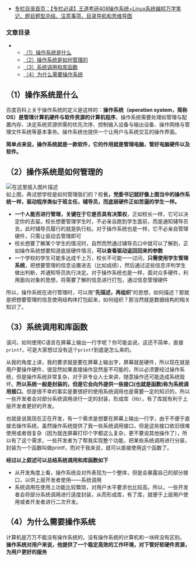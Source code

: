  

- [专栏目录首页：【专栏必读】王道考研408操作系统+Linux系统编程万字笔记、题目题型总结、注意事项、目录导航和思维导图](https://zhangxing-tech.blog.csdn.net/article/details/121004242?spm=1001.2014.3001.5502)

### 文章目录

- - [（1）操作系统是什么](#1_4)
  - [（2）操作系统是如何管理的](#2_9)
  - [（3）系统调用和库函数](#3_19)
  - [（4）为什么需要操作系统](#4_31)

## （1）操作系统是什么

百度百科上关于操作系统的定义是这样的：**操作系统（operation system，简称OS）是管理计算机硬件与软件资源的计算机程序**。操作系统需要处理如管理与配置内存、决定系统资源供需的优先次序、控制输入设备与输出设备、操作网络与管理文件系统等基本事务。操作系统也提供一个让用户与系统交互的操作界面。

**简单点来说，操作系统就是一款软件，它的作用就是管理电脑，管好电脑硬件以及软件。**

## （2）操作系统是如何管理的

![在这里插入图片描述](https://ziquyun.com/main/csdn/img?url=https%3A%2F%2Fimg-blog.csdnimg.cn%2F20210226221435828.png%3Fx-oss-process%3Dimage%2Fwatermark%2Ctype_ZmFuZ3poZW5naGVpdGk%2Cshadow_10%2Ctext_aHR0cHM6Ly9ibG9nLmNzZG4ubmV0L3FxXzM5MTgzMDM0%2Csize_16%2Ccolor_FFFFFF%2Ct_70&rfUrl=https%3A%2F%2Fzhangxing-tech.blog.csdn.net%2Farticle%2Fdetails%2F116150559)  
如上图，再试想学校是如何管理我们的？校**长，党委书记就好像上图当中的操作系统一样，驱动程序类似于班主任，辅导员，而底层硬件正如苦逼的学生一样。**

- **一个人能否进行管理，关键在于它是否具有决策权**，正如校长一样，它可以决定你的去留。校长想要管理学生时，不必亲自跑到学生面前，而是通知辅导员去，此时辅导员履行的就是执行权。对于操作系统也是一样，它不必亲自管理硬件，只需让驱动去管理即可
- 校长想要了解某个学生的情况时，自然而然通过辅导员口中就可以了解到，正如操作系统想要知道底层硬件情况，**可以查看驱动返回回来的参数**
- 一个学校的学生可能多达成千上万，校长不可能一一过问，**只需使用学生管理系统**，把想要管理的信息设置进去（比如成绩），然后通过这些信息评判学生做出判断，并通知导员执行决定。对于操作系统也是一样，面对众多硬件，利用面向对象的思想，将需要了解的信息进行打包，通过信息管理硬件

所以，操作系统在进行管理时，可以用“**先描述，再组织**”的思想，如何描述？那就是把想要管理的信息使用结构体打包起来，如何组织？那当然就是数据结构的相关知识了。

## （3）系统调用和库函数

请问，如何使用C语言在屏幕上输出一行字呢？你可能会说，这还不简单，直接`printf`，可是大家想过没有这个`printf`到底是怎么来的。

从我的角度上讲，我的要求就是要在屏幕上输出字，屏幕就是硬件，所以现在就是用户要操作硬件，很显然如果直接操作显然是不可能的，所以必须要经过操作系统，但是操作系统非常复杂，对于非专业人士来讲，随意操作还可能造成系统毁坏。**所以系统一般是封装的，但是它会向外提供一些接口\(也就是函数\)称为系统调用接口**。但是很不幸的事实是要很好的使用系统调用也是需要一定的知识的，所以一些开发者会对部分系统调用进行一定的封装，形成库（lib），有了库就有利于上层开发者更好的开发。

也就是说我现在正在开发，有一个需求是想要在屏幕上输出一行字，由于不便于直接去操作系统，虽然操作系统提供了我一些系统调用接口，但是这些接口依旧很难使用或者很复杂（因为就连屏幕打印个字都这么复杂，更不要说其他操作了），所以有了这个需求，一些开发者为了帮我实现整个功能，把某些系统调用进行分装，封装为一个函数叫做printf，而对于我来说，就可以直接使用这个函数了。

**经过以上叙述可以总结系统调用和库函数如下**

- 从开发角度上看，操作系统会对外表现为一个整体，但是会暴露自己的部分接口，以供上层开发者使用——系统调用
- 系统调用在使用上功能比较繁琐，对用户水平要求也比较高。所以，一些开发者会将部分系统调用进行适度封装，从而形成库，有了库，就便于上层用户使用或者开发者进行二次开发。

## （4）为什么需要操作系统

计算机是万万不能没有操作系统的，没有操作系统的计算机和一块砖没有区别。  
**操作系统对用户来说，他提供了一个稳定高效的工作环境，对下管好软硬件资源，为用户更好的服务**